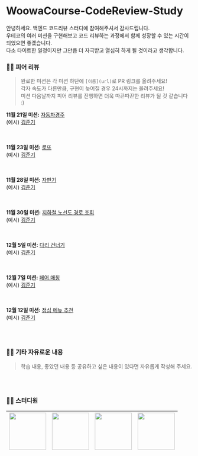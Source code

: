 # WoowaCourse-CodeReview-Study

안녕하세요. 백엔드 코드리뷰 스터디에 참여해주셔서 감사드립니다.  
우테코의 여러 미션을 구현해보고 코드 리뷰하는 과정에서 함께 성장할 수 있는 시간이 되었으면 좋겠습니다.  
다소 타이트한 일정이지만 그만큼 더 자극받고 열심히 하게 될 것이라고 생각합니다.

### 👨‍💻 피어 리뷰
> 완료한 미션은 각 미션 하단에 `[이름](url)`로 PR 링크를 올려주세요!  
각자 속도가 다른만큼, 구현이 늦어질 경우 24시까지는 올려주세요!  
미션 다음날까지 피어 리뷰를 진행하면 더욱 따끈따끈한 리뷰가 될 것 같습니다 :)

**11월 21일 미션:** [자동차경주](https://github.com/woowacourse-precourse/java-racingcar-6)  
(예시) [김준기](https://github.com/june-777/java-christmas-6-june-777/pull/1)



<br> </br>
**11월 23일 미션:** [로또](https://github.com/woowacourse-precourse/java-lotto-6)  
(예시) [김준기](https://github.com/june-777/java-christmas-6-june-777/pull/1)



<br> </br>
**11월 28일 미션:** [자판기](https://github.com/woowacourse/java-vendingmachine-precourse)  
(예시) [김준기](https://github.com/june-777/java-christmas-6-june-777/pull/1)



<br> </br>
**11월 30일 미션:** [지하철 노선도 경로 조회](https://github.com/woowacourse/java-subway-path-precourse)  
(예시) [김준기](https://github.com/june-777/java-christmas-6-june-777/pull/1)



<br> </br>
**12월 5일 미션:** [다리 건너기](https://github.com/bark20/java-bridge)  
(예시) [김준기](https://github.com/june-777/java-christmas-6-june-777/pull/1)



<br> </br>
**12월 7일 미션:** [페어 매칭](https://github.com/tco0427/java-pairmatching-precourse/tree/tco0427)  
(예시) [김준기](https://github.com/june-777/java-christmas-6-june-777/pull/1)



<br> </br>
**12월 12일 미션:** [점심 메뉴 추천](https://github.com/hafnium1923/javascript-menu/tree/hafnium1923)  
(예시) [김준기](https://github.com/june-777/java-christmas-6-june-777/pull/1)



<br> </br>
### 👨‍💻 기타 자유로운 내용
> 학습 내용, 좋았던 내용 등 공유하고 싶은 내용이 있다면 자유롭게 작성해 주세요.



<br> </br>
### 👨‍💻 스터디원
| [<img src="https://avatars.githubusercontent.com/u/68291395?v=4" width="100">](https://github.com/june-777) | [<img src="https://avatars.githubusercontent.com/u/83931353?v=4" width="100">](https://github.com/Hugh-KR) | [<img src="https://avatars.githubusercontent.com/u/121966058?v=4" width="100">](https://github.com/zxcev) | [<img src="https://avatars.githubusercontent.com/u/76612738?v=4" width="100">](https://github.com/zangsu) |
| :--------------------------------------------------------------------------------------------------------: | :---------------------------------------------------------------------------------------------------------: | :---------------------------------------------------------------------------------------------------------: | :---------------------------------------------------------------------------------------------------------: |
